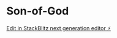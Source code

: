 # Son-of-God

[Edit in StackBlitz next generation editor ⚡️](https://stackblitz.com/~/github.com/Jossyboydgenius/Son-of-God)